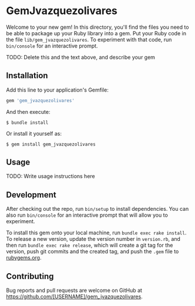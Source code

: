 # GemJvazquezolivares

Welcome to your new gem! In this directory, you'll find the files you need to be able to package up your Ruby library into a gem. Put your Ruby code in the file `lib/gem_jvazquezolivares`. To experiment with that code, run `bin/console` for an interactive prompt.

TODO: Delete this and the text above, and describe your gem

## Installation

Add this line to your application's Gemfile:

```ruby
gem 'gem_jvazquezolivares'
```

And then execute:

    $ bundle install

Or install it yourself as:

    $ gem install gem_jvazquezolivares

## Usage

TODO: Write usage instructions here

## Development

After checking out the repo, run `bin/setup` to install dependencies. You can also run `bin/console` for an interactive prompt that will allow you to experiment.

To install this gem onto your local machine, run `bundle exec rake install`. To release a new version, update the version number in `version.rb`, and then run `bundle exec rake release`, which will create a git tag for the version, push git commits and the created tag, and push the `.gem` file to [rubygems.org](https://rubygems.org).

## Contributing

Bug reports and pull requests are welcome on GitHub at https://github.com/[USERNAME]/gem_jvazquezolivares.
